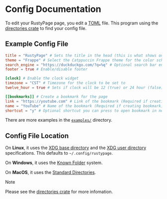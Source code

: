 # Config Documentation

To edit your RustyPage page, you edit a [TOML](https://toml.io/) file.
This program using the [directories crate](https://docs.rs/directories/latest/directories/) to find your config file.

## Example Config File

```toml
title = "RustyPage" # Sets the title in the head (this is what shows on the tab)
theme = "Frappe" # Select the Catppuccin Frappe theme for the color scheme
search_engine = "https://duckduckgo.com/?q=%q" # Optional search bar engine (replaces the '%q' with the query)
footer = true # Enable/disable footer

[clock] # Enable the clock widget
timezone = "CST" # Timezone for the clock to be set to
twelve_hour = true # Sets if clock will be 12 (true) or 24 hour (false)

[[bookmarks]] # Create a bookmark for the page
link = "https://youtube.com" # Link of the bookmark (Required if creating a bookmark)
name = "YouTube" # Name of the bookmark (Required if creating bookmark)
shortcut = "y" # Optional shortcut you can press to open bookmark in new tab
```

There are more examples in the [`examples/`](./examples/) directory.

## Config File Location

On **Linux**, it uses the [XDG base directory](https://standards.freedesktop.org/basedir-spec/basedir-spec-latest.html) and the [XDG user directory](https://www.freedesktop.org/wiki/Software/xdg-user-dirs/) specifications.
This defaults to `~/.config/rustypage`.

On **Windows**, it uses the [Known Folder](https://learn.microsoft.com/en-us/previous-versions/windows/desktop/legacy/bb776911(v=vs.85)?redirectedfrom=MSDN) system.

On **MacOS**, it uses the [Standard Directories](https://developer.apple.com/library/content/documentation/FileManagement/Conceptual/FileSystemProgrammingGuide/FileSystemOverview/FileSystemOverview.html#//apple_ref/doc/uid/TP40010672-CH2-SW6).

> [!NOTE]
> Please see the [directories crate](https://docs.rs/directories/latest/directories/) for more infomation.
